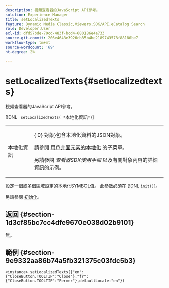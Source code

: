 ```yaml
---
description: 視頻查看器的JavaScript API參考。
solution: Experience Manager
title: setLocalizedTexts
feature: Dynamic Media Classic,Viewers,SDK/API,eCatalog Search
role: Developer,User
exl-id: dfd57bde-70cd-483f-bcd4-680186e4a733
source-git-commit: 206e4643e3926cb85b4be2189743578f88180be7
workflow-type: tm+mt
source-wordcount: '69'
ht-degree: 2%

---
```


# setLocalizedTexts{#setlocalizedtexts}

視頻查看器的JavaScript API參考。

[!DNL ` setLocalizedTexts( *`本地化資訊`*)`]

<table id="table_896DFF34A68A403DB93A6D597461A573"> 
 <tbody> 
  <tr> 
   <td colname="col1"> <p> <span class="codeph"> <span class="varname"> 本地化資訊</span> </span> </p> </td> 
   <td colname="col2"> <p> { 0}<span class="codeph"> 對象</span>}包含本地化資料的JSON對象。 </p> <p>請參閱 <a href="../../../c-html5-s7-aem-asset-viewers/c-html5-20-ecatalog-viewer-about/c-html5-20-ecatalog-viewer-localization.md#concept-cbfc39344c494eb7b9f6a272cff0cc74" format="dita" scope="local"> 用戶介面元素的本地化</a> 的子菜單。 </p> <p>另請參閱 <i>查看器SDK使用手冊</i> 以及有關對象內容的詳細資訊的示例。 </p> </td> 
  </tr> 
 </tbody> 
</table>

設定一個或多個區域設定的本地化SYMBOL值。 此參數必須在 [!DNL `init()`]。

另請參閱 [初始化](../../../c-html5-s7-aem-asset-viewers/c-html5-20-ecatalog-viewer-about/c-html5-20-ecatalog-viewer-javascriptapiref/r-html5-ecatalog-viewer-20-javascriptapiref-init.md#reference-aee94dd92a28410784f7a1792e28683b)。

## 返回 {#section-1d3cf85bc7cc4dfe9670e038d02b9101}

無。

## 範例 {#section-9e9332aa86b74a5fb321375c03fdc5b3}

```
<instance>.setLocalizedTexts({"en":{"CloseButton.TOOLTIP":"Close"},"fr":{"CloseButton.TOOLTIP":"Fermer"},defaultLocale:"en"})
```

